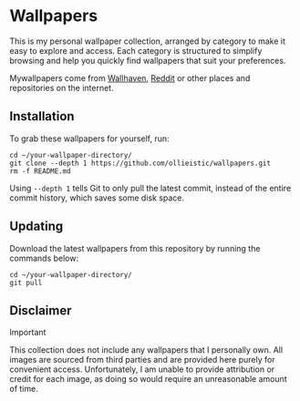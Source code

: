 # Wallpapers

This is my personal wallpaper collection, arranged by category to make it easy to explore and access. Each category is structured to simplify browsing and help you quickly find wallpapers that suit your preferences.

Mywallpapers come from [Wallhaven](https://wallhaven.cc/), [Reddit](https://reddit.com/r/unixporn/) or other places and repositories on the internet.

## Installation

To grab these wallpapers for yourself, run:
```
cd ~/your-wallpaper-directory/
git clone --depth 1 https://github.com/ollieistic/wallpapers.git
rm -f README.md
```

Using `--depth 1` tells Git to only pull the latest commit, instead of the entire commit history, which saves some disk space.

## Updating

Download the latest wallpapers from this repository by running the commands below:
```
cd ~/your-wallpaper-directory/
git pull
```

## Disclaimer

> [!IMPORTANT]
> This collection does not include any wallpapers that I personally own.
> All images are sourced from third parties and are provided here purely for convenient access.
> Unfortunately, I am unable to provide attribution or credit for each image, as doing so would require an unreasonable amount of time.
